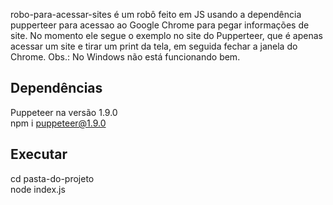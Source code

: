 robo-para-acessar-sites é um robô feito em JS usando a dependência pupperteer para acessao ao Google Chrome para pegar informações de site. No momento ele segue o exemplo no site do Pupperteer, que é apenas acessar um site e tirar um print da tela, em seguida fechar a janela do Chrome.
Obs.: No Windows não está funcionando bem.  

## Dependências  
Puppeteer na versão 1.9.0  
npm i puppeteer@1.9.0  

## Executar  
cd pasta-do-projeto  
node index.js  